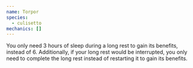 ```yaml
---
name: Torpor
species:
  - culisetto
mechanics: []
---
```

You only need 3 hours of sleep during a long rest to gain its benefits, instead of 6. Additionally, if your long rest would be interrupted, you only need to complete the long rest instead of restarting it to gain its benefits.
